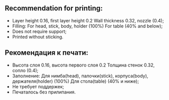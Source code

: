 ## Recommendation for printing:
- Layer height 0.16, first layer height 0.2 Wall thickness 0.32, nozzle (0.4);
- Filling: For head, stick, body, holder (100%) For table (40% and below);
- Does not require support;
- Printed without sticking.

## Рекомендация к печати:
- Высота слоя 0.16, высота первого слоя 0.2 Толщина стенок 0.32, сопло (0.4);
- Заполнение: Для нимба(head), палочки(stick), корпуса(body), держателя(holder) (100%) Для стола(table) (40% и ниже);
- Не требует поддержек;
- Печаталось без прилипания.
